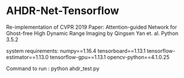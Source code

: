 # AHDR-Net-Tensorflow
Re-implementation of CVPR 2019 Paper: Attention-guided Network for Ghost-free High Dynamic Range Imaging by Qingsen Yan et. al.
Python 3.5.2


system requirements:
numpy==1.16.4
tensorboard==1.13.1
tensorflow-estimator==1.13.0
tensorflow-gpu==1.13.1
opencv-python==4.1.0.25

Command to run :
python ahdr_test.py

